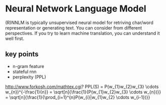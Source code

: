 # Neural Network Language Model
(R)NNLM is typically unsupervised neural model for retriving char/word representation or generating text. You can consider from different perspectives. If you try to learn machine translation, you can understand it well first. 

## key points
+ n-gram feature
+ stateful rnn
+ perplexity (PPL) 

http://www.forkosh.com/mathtex.cgi? PPL(S) = P(w_{1}w_{2}w_{3} \cdots w_{n})^{-\frac{1}{n}}  = \sqrt[n]{\frac{1}{P(w_{1}w_{2}w_{3} \cdots w_{n})}} = \sqrt[n]{\frac{1}{\prod_{i=1}^{n}P(w_{i}|w_{1}w_{2} \cdots w_{i-1})}} 
